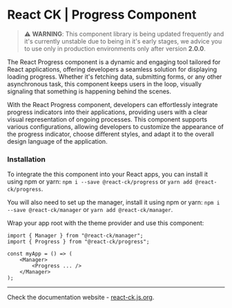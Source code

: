 # React CK | Progress Component

> :warning: **WARNING**: This component library is being updated frequently and it's currently unstable due to being in it's early stages, we advice you to use only in production environments only after version **2.0.0**.

The React Progress component is a dynamic and engaging tool tailored for React applications, offering developers a seamless solution for displaying loading progress. Whether it's fetching data, submitting forms, or any other asynchronous task, this component keeps users in the loop, visually signaling that something is happening behind the scenes.

With the React Progress component, developers can effortlessly integrate progress indicators into their applications, providing users with a clear visual representation of ongoing processes. This component supports various configurations, allowing developers to customize the appearance of the progress indicator, choose different styles, and adapt it to the overall design language of the application.


### Installation 

To integrate the this component into your React apps, you can install it using npm or yarn: `npm i --save @react-ck/progress` or `yarn add @react-ck/progress`.

You will also need to set up the manager, install it using npm or yarn: `npm i --save @react-ck/manager` or `yarn add @react-ck/manager`.

Wrap your app root with the theme provider and use this component:

```tsx
import { Manager } from "@react-ck/manager";
import { Progress } from "@react-ck/progress";

const myApp = () => (
    <Manager>
        <Progress ... />
    </Manager>
);
```

<!-- storybook-ignore -->

---

Check the documentation website - [react-ck.js.org](https://react-ck.js.org).